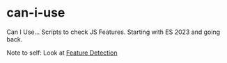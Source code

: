 # can-i-use
Can I Use... Scripts to check JS Features. Starting with ES 2023 and going back.

Note to self:
Look at [Feature Detection](https://developer.mozilla.org/en-US/docs/Learn/Tools_and_testing/Cross_browser_testing/Feature_detection#retention_of_assigned_property_value_by_an_element)
